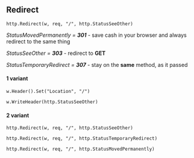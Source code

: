 ## **Redirect**

`http.Redirect(w, req, "/", http.StatusSeeOther)`

_StatusMovedPermanently = **301**_ - save cash in your browser and always redirect to the same thing

_StatusSeeOther         = **303**_ - redirect to **GET**

_StatusTemporaryRedirect = **307**_ - stay on the **same** method, as it passed


#### 1 variant

`w.Header().Set("Location", "/")`

`w.WriteHeader(http.StatusSeeOther)`

#### 2 variant

`http.Redirect(w, req, "/", http.StatusSeeOther)`

`http.Redirect(w, req, "/", http.StatusTemporaryRedirect)`

`http.Redirect(w, req, "/", http.StatusMovedPermanently)`